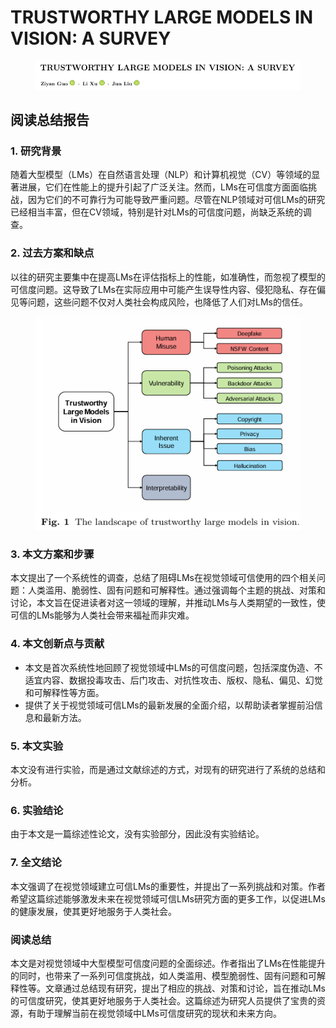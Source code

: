 # TRUSTWORTHY LARGE MODELS IN VISION: A SURVEY

<figure><img src="../.gitbook/assets/image (2) (1) (1) (1) (1) (1) (1) (1) (1) (1) (1) (1) (1) (1) (1) (1) (1) (1) (1) (1) (1) (1) (1) (1) (1) (1) (1) (1) (1) (1) (1) (1) (1) (1) (1) (1) (1) (1).png" alt=""><figcaption></figcaption></figure>

## 阅读总结报告

### 1. 研究背景

随着大型模型（LMs）在自然语言处理（NLP）和计算机视觉（CV）等领域的显著进展，它们在性能上的提升引起了广泛关注。然而，LMs在可信度方面面临挑战，因为它们的不可靠行为可能导致严重问题。尽管在NLP领域对可信LMs的研究已经相当丰富，但在CV领域，特别是针对LMs的可信度问题，尚缺乏系统的调查。

### 2. 过去方案和缺点

以往的研究主要集中在提高LMs在评估指标上的性能，如准确性，而忽视了模型的可信度问题。这导致了LMs在实际应用中可能产生误导性内容、侵犯隐私、存在偏见等问题，这些问题不仅对人类社会构成风险，也降低了人们对LMs的信任。

<figure><img src="../.gitbook/assets/image (3) (1) (1) (1) (1) (1) (1) (1) (1) (1) (1) (1) (1) (1) (1) (1) (1) (1) (1) (1) (1) (1) (1) (1) (1) (1) (1) (1) (1) (1) (1) (1).png" alt=""><figcaption></figcaption></figure>

### 3. 本文方案和步骤

本文提出了一个系统性的调查，总结了阻碍LMs在视觉领域可信使用的四个相关问题：人类滥用、脆弱性、固有问题和可解释性。通过强调每个主题的挑战、对策和讨论，本文旨在促进读者对这一领域的理解，并推动LMs与人类期望的一致性，使可信的LMs能够为人类社会带来福祉而非灾难。

### 4. 本文创新点与贡献

* 本文是首次系统性地回顾了视觉领域中LMs的可信度问题，包括深度伪造、不适宜内容、数据投毒攻击、后门攻击、对抗性攻击、版权、隐私、偏见、幻觉和可解释性等方面。
* 提供了关于视觉领域可信LMs的最新发展的全面介绍，以帮助读者掌握前沿信息和最新方法。

### 5. 本文实验

本文没有进行实验，而是通过文献综述的方式，对现有的研究进行了系统的总结和分析。

### 6. 实验结论

由于本文是一篇综述性论文，没有实验部分，因此没有实验结论。

### 7. 全文结论

本文强调了在视觉领域建立可信LMs的重要性，并提出了一系列挑战和对策。作者希望这篇综述能够激发未来在视觉领域可信LMs研究方面的更多工作，以促进LMs的健康发展，使其更好地服务于人类社会。

### 阅读总结

本文是对视觉领域中大型模型可信度问题的全面综述。作者指出了LMs在性能提升的同时，也带来了一系列可信度挑战，如人类滥用、模型脆弱性、固有问题和可解释性等。文章通过总结现有研究，提出了相应的挑战、对策和讨论，旨在推动LMs的可信度研究，使其更好地服务于人类社会。这篇综述为研究人员提供了宝贵的资源，有助于理解当前在视觉领域中LMs可信度研究的现状和未来方向。
